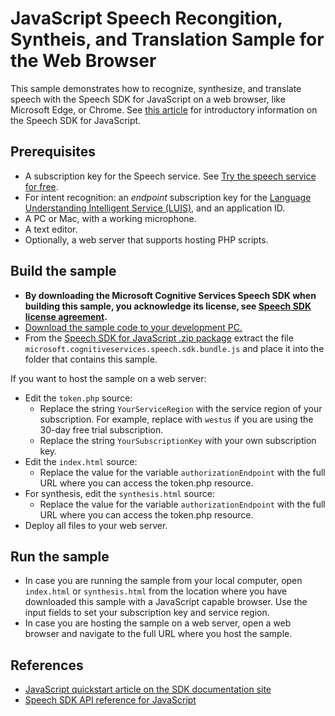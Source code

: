 # JavaScript Speech Recongition, Syntheis, and Translation Sample for the Web Browser

This sample demonstrates how to recognize, synthesize, and translate speech with the Speech SDK for JavaScript on a web browser, like Microsoft Edge, or Chrome.
See [this article](https://docs.microsoft.com/azure/cognitive-services/speech-service/quickstart-js-browser) for introductory information on the Speech SDK for JavaScript.

## Prerequisites

* A subscription key for the Speech service. See [Try the speech service for free](https://docs.microsoft.com/azure/cognitive-services/speech-service/get-started).
* For intent recognition: an *endpoint* subscription key for the [Language Understanding Intelligent Service (LUIS)](https://www.luis.ai/home), and an application ID.
* A PC or Mac, with a working microphone.
* A text editor.
* Optionally, a web server that supports hosting PHP scripts.

## Build the sample

* **By downloading the Microsoft Cognitive Services Speech SDK when building this sample, you acknowledge its license, see [Speech SDK license agreement](https://docs.microsoft.com/azure/cognitive-services/speech-service/license).**
* [Download the sample code to your development PC.](../../../README.md#get-the-samples)
* From the [Speech SDK for JavaScript .zip package](https://aka.ms/csspeech/jsbrowserpackage) extract the file
  `microsoft.cognitiveservices.speech.sdk.bundle.js` and place it into the folder that contains this sample.

If you want to host the sample on a web server:

* Edit the `token.php` source:
  * Replace the string `YourServiceRegion` with the service region of your subscription.
    For example, replace with `westus` if you are using the 30-day free trial subscription.
  * Replace the string `YourSubscriptionKey` with your own subscription key.
* Edit the `index.html` source:
  * Replace the value for the variable `authorizationEndpoint` with the full URL where you can access the token.php resource.
* For synthesis, edit the `synthesis.html` source:
  * Replace the value for the variable `authorizationEndpoint` with the full URL where you can access the token.php resource.
* Deploy all files to your web server.

## Run the sample

* In case you are running the sample from your local computer, open `index.html` or `synthesis.html` from the location where you have downloaded this sample with a JavaScript capable browser.
  Use the input fields to set your subscription key and service region.
* In case you are hosting the sample on a web server, open a web browser and navigate to the full URL where you host the sample.

## References

* [JavaScript quickstart article on the SDK documentation site](https://docs.microsoft.com/azure/cognitive-services/speech-service/quickstart-js-browser)
* [Speech SDK API reference for JavaScript](https://aka.ms/csspeech/javascriptref)
